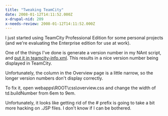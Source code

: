 ```yaml
---
title: "Tweaking TeamCity"
date: 2008-01-12T14:11:52.000Z
x-drupal-nid: 209
x-needs-review: 2008-01-12T14:11:52.000Z
---
```

I just started using TeamCity Professional Edition for some personal projects (and we're evaluating the Enterprise edition for use at work).

One of the things I've done is generate a version number in my NAnt script, and [put it in teamcity-info.xml](http://www.jetbrains.net/confluence/display/TCD3/Including+Third-Party+Reports+in+the+Build+Results#IncludingThird-PartyReportsintheBuildResults-TCInfoXML). This results in a nice version number being displayed in TeamCity.

Unfortunately, the column in the Overview page is a little narrow, so the longer version numbers don't display correctly.

To fix it, open webapps\ROOT\css\overview.css and change the width of td.buildNumber from 6em to 9em.

Unfortunately, it looks like getting rid of the # prefix is going to take a bit more hacking on .JSP files. I don't know if I can be bothered.